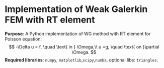 # Implementation of Weak Galerkin FEM with RT element

**Purpose**: A Python implementation of WG method with RT element for Poisson equation:
$$
-\Delta u = f, \quad \text{ in } \Omega,\\
u =g, \quad \text{ on }\partial \Omega.
$$
**Required libraries**: `numpy`, `matplotlib`,`scipy`,`numba`, optional libs: `triangles`.